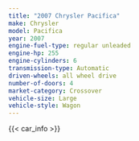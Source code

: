 ```yaml
---
title: "2007 Chrysler Pacifica"
make: Chrysler
model: Pacifica
year: 2007
engine-fuel-type: regular unleaded
engine-hp: 255
engine-cylinders: 6
transmission-type: Automatic
driven-wheels: all wheel drive
number-of-doors: 4
market-category: Crossover
vehicle-size: Large
vehicle-style: Wagon
---
```


{{< car_info >}}
